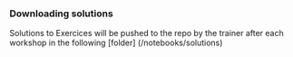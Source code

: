### Downloading solutions

Solutions to Exercices will be pushed to the repo by the trainer after each workshop in the following [folder] (/notebooks/solutions)

